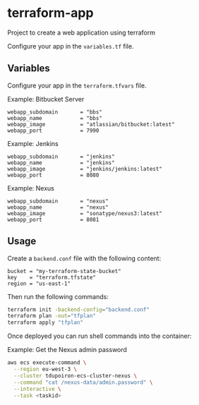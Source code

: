 # terraform-app

Project to create a web application using terraform

Configure your app in the `variables.tf` file.

## Variables

Configure your app in the `terraform.tfvars` file.

Example: Bitbucket Server

```hcl
webapp_subdomain       = "bbs"
webapp_name            = "bbs"
webapp_image           = "atlassian/bitbucket:latest"
webapp_port            = 7990
```

Example: Jenkins

```hcl
webapp_subdomain       = "jenkins"
webapp_name            = "jenkins"
webapp_image           = "jenkins/jenkins:latest"
webapp_port            = 8080
```

Example: Nexus

```hcl
webapp_subdomain       = "nexus"
webapp_name            = "nexus"
webapp_image           = "sonatype/nexus3:latest"
webapp_port            = 8081
```

## Usage

Create a `backend.conf` file with the following content:

```hcl
bucket = "my-terraform-state-bucket"
key    = "terraform.tfstate"
region = "us-east-1"
```

Then run the following commands:

```bash
terraform init -backend-config="backend.conf"
terraform plan -out="tfplan"
terraform apply "tfplan"
```

Once deployed you can run shell commands into the container:

Example: Get the Nexus admin password

```bash
aws ecs execute-command \
  --region eu-west-3 \
  --cluster tdupoiron-ecs-cluster-nexus \
  --command "cat /nexus-data/admin.password" \
  --interactive \
  --task <taskid>
```